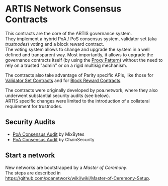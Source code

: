 # ARTIS Network Consensus Contracts

This contracts are the core of the ARTIS governance system.  
They implement a hybrid PoA / PoS consensus system, validator set (aka _trustnodes_) voting and a block reward contract.  
The voting system allows to change and upgrade the system in a well defined and transparent way. Most importantly, it allows to upgrade the governance contracts itself (by using the [Proxy Pattern](https://blog.zeppelinos.org/proxy-patterns/)) without the need to rely on a trusted "admin" or on a rigid multisig mechanism.  

The contracts also take advantage of Parity specific APIs, like those for [Validator Set Contracts](https://wiki.parity.io/Validator-Set.html#contracts) and for [Block Reward Contracts](https://wiki.parity.io/Block-Reward-Contract.html).

The contracts were originally developed by poa.network, where they also underwent substantial security audits (see below).   
ARTIS specific changes were limited to the introduction of a collateral requirement for trustnodes.

## Security Audits
- [PoA Consensus Audit](https://github.com/poanetwork/poa-network-consensus-contracts/blob/master/audit/MixBytes/PoA%20Consensus%20Audit.pdf) by MixBytes
- [PoA Consensus Audit](https://github.com/poanetwork/poa-network-consensus-contracts/blob/master/audit/ChainSecurity/ChainSecurity_PoA.pdf) by ChainSecurity

## Start a network

New networks are bootstrapped by a _Master of Ceremony_.  
The steps are described in https://github.com/poanetwork/wiki/wiki/Master-of-Ceremony-Setup.

